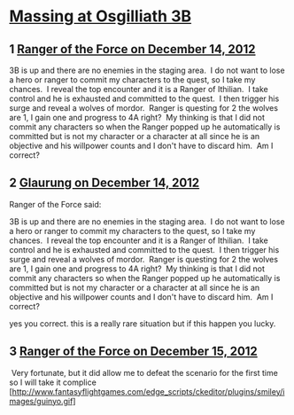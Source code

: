 # [Massing at Osgilliath 3B](https://community.fantasyflightgames.com/topic/75616-massing-at-osgilliath-3b/)

## 1 [Ranger of the Force on December 14, 2012](https://community.fantasyflightgames.com/topic/75616-massing-at-osgilliath-3b/?do=findComment&comment=734169)

3B is up and there are no enemies in the staging area.  I do not want to lose a hero or ranger to commit my characters to the quest, so I take my chances.  I reveal the top encounter and it is a Ranger of Ithilian.  I take control and he is exhausted and committed to the quest.  I then trigger his surge and reveal a wolves of mordor.  Ranger is questing for 2 the wolves are 1, I gain one and progress to 4A right?  My thinking is that I did not commit any characters so when the Ranger popped up he automatically is committed but is not my character or a character at all since he is an objective and his willpower counts and I don't have to discard him.  Am I correct?

## 2 [Glaurung on December 14, 2012](https://community.fantasyflightgames.com/topic/75616-massing-at-osgilliath-3b/?do=findComment&comment=734194)

Ranger of the Force said:

3B is up and there are no enemies in the staging area.  I do not want to lose a hero or ranger to commit my characters to the quest, so I take my chances.  I reveal the top encounter and it is a Ranger of Ithilian.  I take control and he is exhausted and committed to the quest.  I then trigger his surge and reveal a wolves of mordor.  Ranger is questing for 2 the wolves are 1, I gain one and progress to 4A right?  My thinking is that I did not commit any characters so when the Ranger popped up he automatically is committed but is not my character or a character at all since he is an objective and his willpower counts and I don't have to discard him.  Am I correct?



yes you correct. this is a really rare situation but if this happen you lucky.

## 3 [Ranger of the Force on December 15, 2012](https://community.fantasyflightgames.com/topic/75616-massing-at-osgilliath-3b/?do=findComment&comment=734301)

 Very fortunate, but it did allow me to defeat the scenario for the first time so I will take it complice [http://www.fantasyflightgames.com/edge_scripts/ckeditor/plugins/smiley/images/guinyo.gif]

